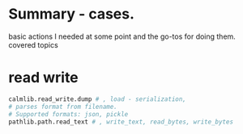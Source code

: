 # Summary - cases.
basic actions I needed at some point and the go-tos for doing them.
covered topics


# read write
```python
calmlib.read_write.dump # , load - serialization,
# parses format from filename.
# Supported formats: json, pickle
pathlib.path.read_text # , write_text, read_bytes, write_bytes
```

